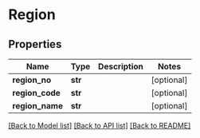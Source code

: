 # Region

## Properties
Name | Type | Description | Notes
------------ | ------------- | ------------- | -------------
**region_no** | **str** |  | [optional] 
**region_code** | **str** |  | [optional] 
**region_name** | **str** |  | [optional] 

[[Back to Model list]](../README.md#documentation-for-models) [[Back to API list]](../README.md#documentation-for-api-endpoints) [[Back to README]](../README.md)


